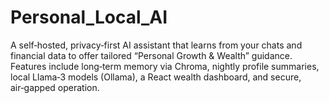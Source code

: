 # Personal_Local_AI
A self‑hosted, privacy‑first AI assistant that learns from your chats and financial data to offer tailored “Personal Growth &amp; Wealth” guidance. Features include long‑term memory via Chroma, nightly profile summaries, local Llama‑3 models (Ollama), a React wealth dashboard, and secure, air‑gapped operation.
